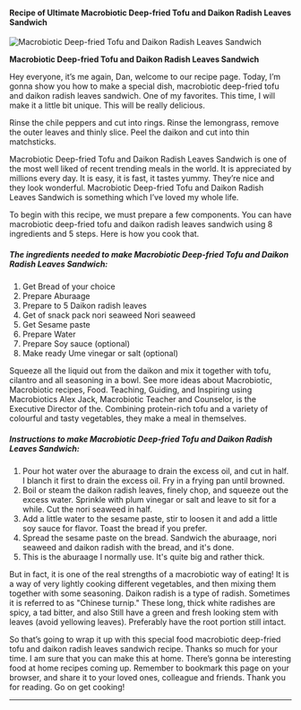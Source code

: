             

#### Recipe of Ultimate Macrobiotic Deep-fried Tofu and Daikon Radish Leaves Sandwich

![Macrobiotic Deep-fried Tofu and Daikon Radish Leaves Sandwich](https://img-global.cpcdn.com/recipes/5604741334695936/751x532cq70/macrobiotic-deep-fried-tofu-and-daikon-radish-leaves-sandwich-recipe-main-photo.jpg)

**Macrobiotic Deep-fried Tofu and Daikon Radish Leaves Sandwich**

Hey everyone, it’s me again, Dan, welcome to our recipe page. Today, I’m gonna show you how to make a special dish, macrobiotic deep-fried tofu and daikon radish leaves sandwich. One of my favorites. This time, I will make it a little bit unique. This will be really delicious.

Rinse the chile peppers and cut into rings. Rinse the lemongrass, remove the outer leaves and thinly slice. Peel the daikon and cut into thin matchsticks.

Macrobiotic Deep-fried Tofu and Daikon Radish Leaves Sandwich is one of the most well liked of recent trending meals in the world. It is appreciated by millions every day. It is easy, it is fast, it tastes yummy. They’re nice and they look wonderful. Macrobiotic Deep-fried Tofu and Daikon Radish Leaves Sandwich is something which I’ve loved my whole life.

To begin with this recipe, we must prepare a few components. You can have macrobiotic deep-fried tofu and daikon radish leaves sandwich using 8 ingredients and 5 steps. Here is how you cook that.

##### The ingredients needed to make Macrobiotic Deep-fried Tofu and Daikon Radish Leaves Sandwich:

1.  Get Bread of your choice
2.  Prepare Aburaage
3.  Prepare to 5 Daikon radish leaves
4.  Get of snack pack nori seaweed Nori seaweed
5.  Get Sesame paste
6.  Prepare Water
7.  Prepare Soy sauce (optional)
8.  Make ready Ume vinegar or salt (optional)

Squeeze all the liquid out from the daikon and mix it together with tofu, cilantro and all seasoning in a bowl. See more ideas about Macrobiotic, Macrobiotic recipes, Food. Teaching, Guiding, and Inspiring using Macrobiotics Alex Jack, Macrobiotic Teacher and Counselor, is the Executive Director of the. Combining protein-rich tofu and a variety of colourful and tasty vegetables, they make a meal in themselves.

##### Instructions to make Macrobiotic Deep-fried Tofu and Daikon Radish Leaves Sandwich:

1.  Pour hot water over the aburaage to drain the excess oil, and cut in half. I blanch it first to drain the excess oil. Fry in a frying pan until browned.
2.  Boil or steam the daikon radish leaves, finely chop, and squeeze out the excess water. Sprinkle with plum vinegar or salt and leave to sit for a while. Cut the nori seaweed in half.
3.  Add a little water to the sesame paste, stir to loosen it and add a little soy sauce for flavor. Toast the bread if you prefer.
4.  Spread the sesame paste on the bread. Sandwich the aburaage, nori seaweed and daikon radish with the bread, and it's done.
5.  This is the aburaage I normally use. It's quite big and rather thick.

But in fact, it is one of the real strengths of a macrobiotic way of eating! It is a way of very lightly cooking different vegetables, and then mixing them together with some seasoning. Daikon radish is a type of radish. Sometimes it is referred to as "Chinese turnip." These long, thick white radishes are spicy, a tad bitter, and also Still have a green and fresh looking stem with leaves (avoid yellowing leaves). Preferably have the root portion still intact.

So that’s going to wrap it up with this special food macrobiotic deep-fried tofu and daikon radish leaves sandwich recipe. Thanks so much for your time. I am sure that you can make this at home. There’s gonna be interesting food at home recipes coming up. Remember to bookmark this page on your browser, and share it to your loved ones, colleague and friends. Thank you for reading. Go on get cooking!

* * *